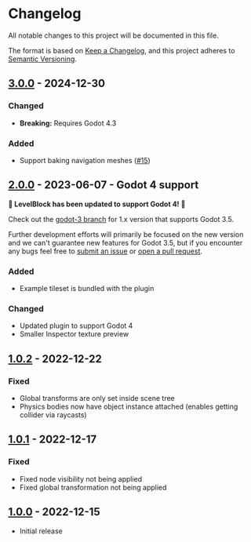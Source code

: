 # Changelog

All notable changes to this project will be documented in this file.

The format is based on [Keep a Changelog](https://keepachangelog.com/en/1.0.0/),
and this project adheres to [Semantic Versioning](https://semver.org/spec/v2.0.0.html).

## [3.0.0] - 2024-12-30

### Changed

- **Breaking:** Requires Godot 4.3

### Added

- Support baking navigation meshes ([#15](https://github.com/Reun-Media/godot-levelblock/pull/15))

## [2.0.0] - 2023-06-07 - Godot 4 support

**🎉 LevelBlock has been updated to support Godot 4! 🎉**

Check out the [godot-3 branch](https://github.com/Reun-Media/godot-levelblock/tree/godot-3) for 1.x version that supports Godot 3.5.

Further development efforts will primarily be focused on the new version and we can't guarantee new features for Godot 3.5, but if you encounter any bugs feel free to [submit an issue](https://github.com/Reun-Media/godot-levelblock/issues) or [open a pull request](https://github.com/Reun-Media/godot-levelblock/pulls).

### Added

- Example tileset is bundled with the plugin

### Changed

- Updated plugin to support Godot 4
- Smaller Inspector texture preview

## [1.0.2] - 2022-12-22

### Fixed

- Global transforms are only set inside scene tree
- Physics bodies now have object instance attached (enables getting collider via raycasts)

## [1.0.1] - 2022-12-17

### Fixed

- Fixed node visibility not being applied
- Fixed global transformation not being applied

## [1.0.0] - 2022-12-15

- Initial release

[unreleased]: https://github.com/Reun-Media/godot-levelblock/compare/3.0.0...HEAD
[3.0.0]: https://github.com/Reun-Media/godot-levelblock/compare/2.0.0...3.0.0
[2.0.0]: https://github.com/Reun-Media/godot-levelblock/compare/1.0.2...2.0.0
[1.0.2]: https://github.com/Reun-Media/godot-levelblock/compare/1.0.1...1.0.2
[1.0.1]: https://github.com/Reun-Media/godot-levelblock/compare/1.0.0...1.0.1
[1.0.0]: https://github.com/Reun-Media/godot-levelblock/releases/tag/1.0.0
